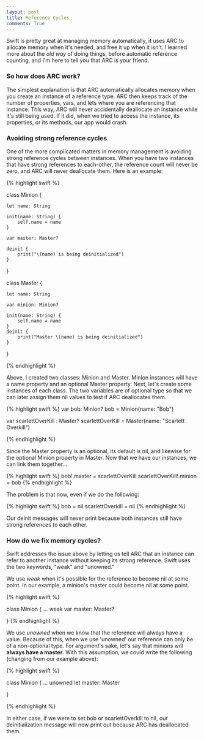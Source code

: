 ```yaml
---
layout: post
title: Reference Cycles
comments: True
---
```

Swift is pretty great at managing memory automatically, it uses ARC to allocate memory when it's needed, and free it up when it isn't. I learned more about the *old way* of doing things, before automatic reference counting, and I'm here to tell you that ARC is your friend. 

### So how does ARC work?
The simplest explanation is that ARC automatically allocates memory when you create an instance of a reference type. ARC then keeps track of the number of properties, vars, and lets where you are referencing that instance. This way, ARC will never accidentally deallocate an instance while it's still being used. If it did, when we tried to access the instance, its properties, or its methods, our app would crash. 

### Avoiding strong reference cycles
One of the more complicated matters in memory management is avoiding strong reference cycles between instances. 
When you have two instances that have strong references to each-other, the reference count will never be zero, and ARC will never deallocate them. Here is an example:


{% highlight swift %}

class Minion {
  
    let name: String
    
    init(name: String) {
        self.name = name
    }
    
    var master: Master?
    
    deinit {
        print("\(name) is being deinitialized")
    }
}

class Master {
    
    let name: String
    
    var minion: Minion?
    
    init(name: String) {
        self.name = name
    }
    deinit {
        print("Master \(name) is being deinitialized")
    }

    
}

{% endhighlight %}

Above, I created two classes: Minion and Master. Minion instances will have a name property and an optional Master property. Next, let's create some instances of each class. The two variables are of optional type so that we can later assign them nil values to test if ARC deallocates them. 

{% highlight swift %}
var bob: Minion?
bob = Minion(name: "Bob")

var scarlettOverKill : Master?
scarlettOverKill = Master(name: "Scarlett Overkill")

{% endhighlight %}

Since the Master property is an optional, its default is nil, and likewise for the optional Minion property in Master. Now that we have our instances, we can link them together...

{% highlight swift %}
bob!.master = scarlettOverKill
scarlettOverKill!.minion = bob
{% endhighlight %}

The problem is that now, even if we do the following:

{% highlight swift %}
bob = nil
scarlettOverkill  = nil
{% endhighlight %}

Our deinit messages will never print because both instances still have strong references to each other. 

### How do we fix memory cycles?
Swift addresses the issue above by letting us tell ARC that an instance can refer to another instance without keeping its strong reference. Swift uses the two keywords, "weak" and "unowned."

We use *weak* when it's possible for the reference to become nil at some point. In our example, a minion's master could become nil at some point. 

{% highlight swift %}

class Minion {
...
weak var master: Master?

}
{% endhighlight %}

We use *unowned* when we know that the reference will always have a value. Because of this, when we use 'unowned' our reference can only be of a non-optional type. For argument's sake, let's say that minions will **always have a master.** With this assumption, we could write the following (changing from our example above): 

{% highlight swift %}

class Minion {
...
unowned let master: Master

}

{% endhighlight %}

In either case, if we were to set bob or scarlettOverkill to nil, our deinitialization message will now print out because ARC has deallocated them.



